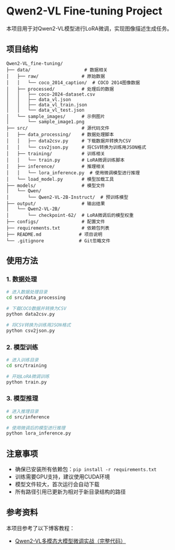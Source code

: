 # Qwen2-VL Fine-tuning Project

本项目用于对Qwen2-VL模型进行LoRA微调，实现图像描述生成任务。

## 项目结构

```
Qwen2-VL_fine-tuning/
├── data/                    # 数据相关
│   ├── raw/                # 原始数据
│   │   └── coco_2014_caption/  # COCO 2014图像数据
│   ├── processed/          # 处理后的数据
│   │   ├── coco-2024-dataset.csv
│   │   ├── data_vl.json
│   │   ├── data_vl_train.json
│   │   └── data_vl_test.json
│   └── sample_images/      # 示例图片
│       └── sample_image1.png
├── src/                    # 源代码文件
│   ├── data_processing/    # 数据处理脚本
│   │   ├── data2csv.py     # 下载数据并转换为CSV
│   │   └── csv2json.py     # 将CSV转换为训练用JSON格式
│   ├── training/           # 训练相关
│   │   └── train.py        # LoRA微调训练脚本
│   ├── inference/          # 推理相关
│   │   └── lora_inference.py  # 使用微调模型进行推理
│   └── load_model.py       # 模型加载工具
├── models/                 # 模型文件
│   └── Qwen/
│       └── Qwen2-VL-2B-Instruct/  # 预训练模型
├── output/                 # 输出结果
│   └── Qwen2-VL-2B/
│       └── checkpoint-62/  # LoRA微调后的模型权重
├── configs/                # 配置文件
├── requirements.txt        # 依赖包列表
├── README.md              # 项目说明
└── .gitignore             # Git忽略文件
```

## 使用方法

### 1. 数据处理
```bash
# 进入数据处理目录
cd src/data_processing

# 下载COCO数据并转换为CSV
python data2csv.py

# 将CSV转换为训练用JSON格式
python csv2json.py
```

### 2. 模型训练
```bash
# 进入训练目录
cd src/training

# 开始LoRA微调训练
python train.py
```

### 3. 模型推理
```bash
# 进入推理目录
cd src/inference

# 使用微调后的模型进行推理
python lora_inference.py
```

## 注意事项

- 确保已安装所有依赖包：`pip install -r requirements.txt`
- 训练需要GPU支持，建议使用CUDA环境
- 模型文件较大，首次运行会自动下载
- 所有路径引用已更新为相对于新目录结构的路径

## 参考资料

本项目参考了以下博客教程：
- [Qwen2-VL多模态大模型微调实战（完整代码）](https://blog.csdn.net/SoulmateY/article/details/143807035)
